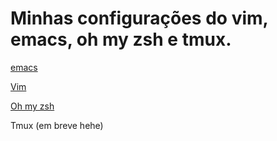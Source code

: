# Minhas configurações do vim, emacs, oh my zsh e tmux.

[emacs](/emacs)

[Vim](/vim)

[Oh my zsh](/oh-my-zsh)

Tmux (em breve hehe)
